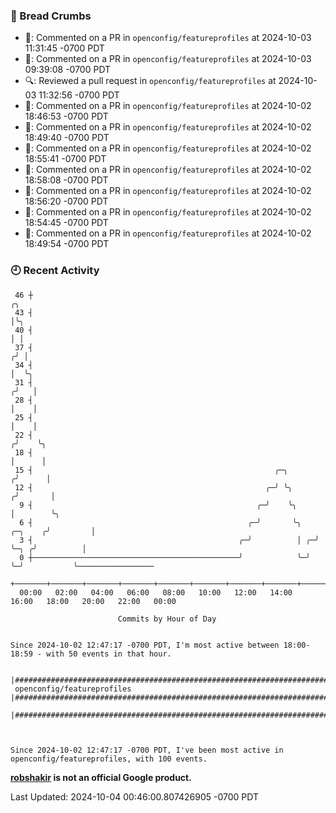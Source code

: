 ### 🍞 Bread Crumbs

 * 💬: Commented on a PR in  `openconfig/featureprofiles` at 2024-10-03 11:31:45 -0700 PDT
 * 💬: Commented on a PR in  `openconfig/featureprofiles` at 2024-10-03 09:39:08 -0700 PDT
 * 🔍: Reviewed a pull request in  `openconfig/featureprofiles` at 2024-10-03 11:32:56 -0700 PDT
 * 💬: Commented on a PR in  `openconfig/featureprofiles` at 2024-10-02 18:46:53 -0700 PDT
 * 💬: Commented on a PR in  `openconfig/featureprofiles` at 2024-10-02 18:49:40 -0700 PDT
 * 💬: Commented on a PR in  `openconfig/featureprofiles` at 2024-10-02 18:55:41 -0700 PDT
 * 💬: Commented on a PR in  `openconfig/featureprofiles` at 2024-10-02 18:58:08 -0700 PDT
 * 💬: Commented on a PR in  `openconfig/featureprofiles` at 2024-10-02 18:56:20 -0700 PDT
 * 💬: Commented on a PR in  `openconfig/featureprofiles` at 2024-10-02 18:54:45 -0700 PDT
 * 💬: Commented on a PR in  `openconfig/featureprofiles` at 2024-10-02 18:49:54 -0700 PDT

### 🕘 Recent Activity
```
 46 ┼                                                                            ╭╮
 43 ┤                                                                            │╰╮
 40 ┤                                                                            │ │
 37 ┤                                                                           ╭╯ │
 34 ┤                                                                           │  ╰╮
 31 ┤                                                                          ╭╯   │
 28 ┤                                                                          │    │
 25 ┤                                                                          │    │
 22 ┤                                                                         ╭╯    ╰╮
 18 ┤                                                                         │      │
 15 ┤                                                      ╭─╮               ╭╯      │
 12 ┤                                                    ╭─╯ ╰╮             ╭╯       │
  9 ┤                                                  ╭─╯    ╰╮            │        ╰╮
  6 ┤                                                ╭─╯       ╰╮   ╭─╮    ╭╯         │
  3 ┤                                              ╭─╯          │ ╭─╯ ╰─╮ ╭╯          │
  0 ┼──────────────────────────────────────────────╯            ╰─╯     ╰─╯           ╰─────────────────
    +───────+───────+───────+───────+───────+───────+───────+───────+───────+───────+───────+───────+────
  00:00   02:00   04:00   06:00   08:00   10:00   12:00   14:00   16:00   18:00   20:00   22:00   00:00   

						Commits by Hour of Day


Since 2024-10-02 12:47:17 -0700 PDT, I'm most active between 18:00-18:59 - with 50 events in that hour.

```



```
                               |####################################################################################################
 openconfig/featureprofiles    |####################################################################################################
                               |####################################################################################################



Since 2024-10-02 12:47:17 -0700 PDT, I've been most active in openconfig/featureprofiles, with 100 events.

```
**[robshakir](mailto:robjs@google.com) is not an official Google product.**  


Last Updated: 2024-10-04 00:46:00.807426905 -0700 PDT
